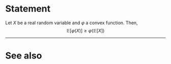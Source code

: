 # Statement

Let $X$ be a real random variable and $\varphi$ a convex function.  Then,
$$\mathbb{E}[\varphi(X)] \ge \varphi(\mathbb{E}[X]) $$

---
# See also

